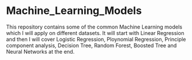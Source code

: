 # Machine_Learning_Models
This repository contains some of the common Machine Learning models which I will apply on different datasets. 
It will start with Linear Regression and then I will cover Logistic Regression, Ploynomial Regression, Principle component analysis, Decision Tree,
Random Forest, Boosted Tree and Neural Networks at the end. 
